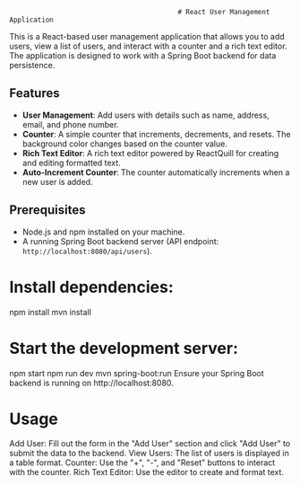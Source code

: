                                               # React User Management Application

This is a React-based user management application that allows you to add users, view a list of users, and interact with a counter and a rich text editor.
The application is designed to work with a Spring Boot backend for data persistence.

## Features

- **User Management**: Add users with details such as name, address, email, and phone number.
- **Counter**: A simple counter that increments, decrements, and resets. The background color changes based on the counter value.
- **Rich Text Editor**: A rich text editor powered by ReactQuill for creating and editing formatted text.
- **Auto-Increment Counter**: The counter automatically increments when a new user is added.

## Prerequisites

- Node.js and npm installed on your machine.
- A running Spring Boot backend server (API endpoint: `http://localhost:8080/api/users`).

# Install dependencies:

npm install
mvn install

# Start the development server:

npm start
npm run dev
mvn spring-boot:run
Ensure your Spring Boot backend is running on http://localhost:8080.

# Usage

Add User: Fill out the form in the "Add User" section and click "Add User" to submit the data to the backend.
View Users: The list of users is displayed in a table format.
Counter: Use the "+", "-", and "Reset" buttons to interact with the counter.
Rich Text Editor: Use the editor to create and format text.
